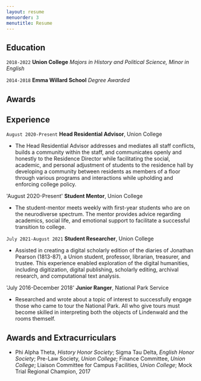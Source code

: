 ```yaml
---
layout: resume
menuorder: 3
menutitle: Resume
---
```


## Education

`2018-2022`
__Union College__
_Majors in History and Political Science, Minor in English_

`2014-2018`
__Emma Willard School__
_Degree Awarded_ 

## Awards

<!-- A list is also available [online](https://scholar.google.co.uk/citations?user=LTOTl0YAAAAJ) -->

## Experience 

`August 2020-Present`
__Head Residential Advisor__, Union College

- The Head Residential Advisor addresses and mediates all staff conflicts, builds a community within the staff, and communicates openly and honestly to the Residence Director while facilitating the social, academic, and personal adjustment of students to the residence hall by developing a community between residents as members of a floor through various programs and interactions while upholding and enforcing college policy.

'August 2020-Present'
__Student Mentor__, Union College

- The student-mentor meets weekly with first-year students who are on the neurodiverse spectrum.  The mentor provides advice regarding academics, social life, and emotional support to facilitate a successful transition to college.


`July 2021-August 2021`
__Student Researcher__, Union College 

- Assisted in creating a digital scholarly edition of the diaries of Jonathan Pearson (1813-87), a Union student, professor, librarian, treasurer, and trustee.  This experience enabled exploration of the digital humanities, including digitization, digital publishing, scholarly editing, archival research, and computational text analysis.

'July 2016-December 2018'
__Junior Ranger__, National Park Service

- Researched and wrote about a topic of interest to successfully engage those who came to tour the National Park.  All who give tours must become skilled in interpreting both the objects of Lindenwald and the rooms themself.  

## Awards and Extracurriculars 

- Phi Alpha Theta, _History Honor Society_; Sigma Tau Delta, _English Honor Society_; Pre-Law Society, _Union College_; Finance Committee, _Union College_; Liaison Committee for Campus Facilities, _Union College_; Mock Trial Regional Champion, 2017

<!-- ### Footer

Last updated: May 2013 -->


